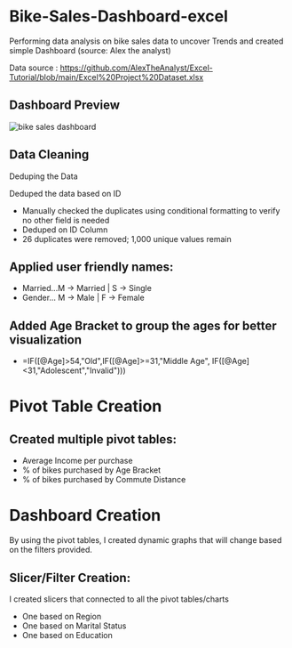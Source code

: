 # Bike-Sales-Dashboard-excel
Performing data analysis on bike sales data to uncover Trends and created simple Dashboard (source: Alex the analyst) 

Data source : https://github.com/AlexTheAnalyst/Excel-Tutorial/blob/main/Excel%20Project%20Dataset.xlsx
## Dashboard Preview
![bike sales dashboard](https://user-images.githubusercontent.com/103429014/202375323-6b6d12b6-c7dc-43e0-b106-cc4b75d35c70.png)
## Data Cleaning
Deduping the Data

Deduped the data based on ID
- Manually checked the duplicates using conditional formatting to verify no other field is needed
- Deduped on ID Column
- 26 duplicates were removed; 1,000 unique values remain

## Applied user friendly names:

- Married...M -> Married | S -> Single
- Gender... M -> Male | F -> Female

## Added Age Bracket to group the ages for better visualization

- =IF([@Age]>54,"Old",IF([@Age]>=31,"Middle Age", IF([@Age]<31,"Adolescent","Invalid")))


# Pivot Table Creation
## Created multiple pivot tables:

- Average Income per purchase 
- % of bikes purchased by Age Bracket
- % of bikes purchased by Commute Distance
# Dashboard Creation
By using the pivot tables, I created dynamic graphs that will change based on the filters provided.

## Slicer/Filter Creation:

I created slicers that connected to all the pivot tables/charts
- One based on Region
- One based on Marital Status
- One based on Education
